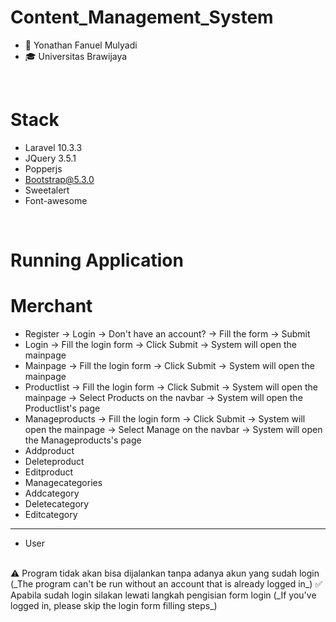 # Content_Management_System

- 👨 Yonathan Fanuel Mulyadi
- 🎓 Universitas Brawijaya

<br>

# Stack
- Laravel 10.3.3
- JQuery 3.5.1
- Popperjs
- Bootstrap@5.3.0
- Sweetalert
- Font-awesome

<br>

# Running Application
# Merchant
* Register
-> Login -> Don't have an account? -> Fill the form -> Submit
* Login
-> Fill the login form -> Click Submit -> System will open the mainpage
* Mainpage
-> Fill the login form -> Click Submit -> System will open the mainpage
* Productlist
-> Fill the login form -> Click Submit -> System will open the mainpage -> Select Products on the navbar -> System will open the Productlist's page
* Manageproducts
-> Fill the login form -> Click Submit -> System will open the mainpage -> Select Manage on the navbar -> System will open the Manageproducts's page
* Addproduct
* Deleteproduct
* Editproduct
* Managecategories
* Addcategory
* Deletecategory
* Editcategory
<hr>

- User
<br>
⚠️ Program tidak akan bisa dijalankan tanpa adanya akun yang sudah login (_The program can't be run without an account that is already logged in_)
✅ Apabila sudah login silakan lewati langkah pengisian form login (_If you've logged in, please skip the login form filling steps_)
